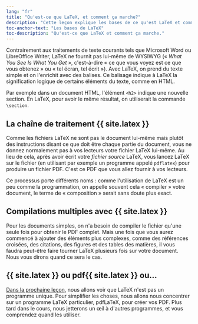 ```yaml
---
lang: "fr"
title: "Qu'est-ce que LaTeX, et comment ça marche?"
description: "Cette leçon explique les bases de ce qu'est LaTeX et comment il fonctionne par rapport aux traitements de texte courants tels que Microsoft Word ou LibreOffice Writer."
toc-anchor-text: "Les bases de LaTeX"
toc-description: "Qu'est-ce que LaTeX et comment ça marche."
---
```


Contrairement aux traitements de texte courants tels que Microsoft Word ou
LibreOffice Writer, LaTeX ne fournit pas lui-même de WYSIWYG (« _What You See
Is What You Get_ », c'est-à-dire « ce que vous voyez est ce que vous obtenez »
ou « tel écran, tel écrit »). Avec LaTeX, on prend du texte simple et on
l'enrichit avec des balises. Ce balisage indique à LaTeX la signification
logique de certains éléments du texte, comme en HTML.

Par exemple dans un document HTML, l'élément `<h2>` indique une nouvelle
section. En LaTeX, pour avoir le même résultat, on utiliserait la commande
`\section`.


## La chaîne de traitement {{ site.latex }}

Comme les fichiers LaTeX ne sont pas le document lui-même mais plutôt des
instructions disant ce que doit être chaque partie du document, vous ne donnez
normalement pas à vos lecteurs votre fichier LaTeX lui-même. Au lieu de cela,
après avoir écrit votre _fichier source_ LaTeX, vous lancez LaTeX sur le fichier (en
utilisant par exemple un programme appelé `pdflatex`) pour produire un fichier
PDF. C'est ce PDF que vous allez fournir à vos lecteurs.

Ce processus porte différents noms : comme l'utilisation de LaTeX est un peu
comme la programmation, on appelle souvent cela « compiler » votre document,
le terme de « composition » serait sans doute plus exact.


## Compilations multiples avec {{ site.latex }}

Pour les documents simples, on n'a besoin de compiler le fichier qu'une seule
fois pour obtenir le PDF complet. Mais une fois que vous aurez commencé à
ajouter des éléments plus complexes, comme des références croisées, des
citations, des figures et des tables des matières, il vous faudra peut-être
faire tourner LaTeX plusieurs fois sur votre document. Nous vous dirons quand
ce sera le cas.


## {{ site.latex }} ou pdf{{ site.latex }} ou&hellip;

[Dans la prochaine leçon](lesson-02), nous allons voir que LaTeX n'est pas un
programme unique. Pour simplifier les choses, nous allons nous concentrer sur un
programme LaTeX particulier, pdfLaTeX, pour créer vos PDF. Plus tard dans le
cours, nous jetterons un œil à d'autres programmes, et vous comprendez quand les
utiliser.
